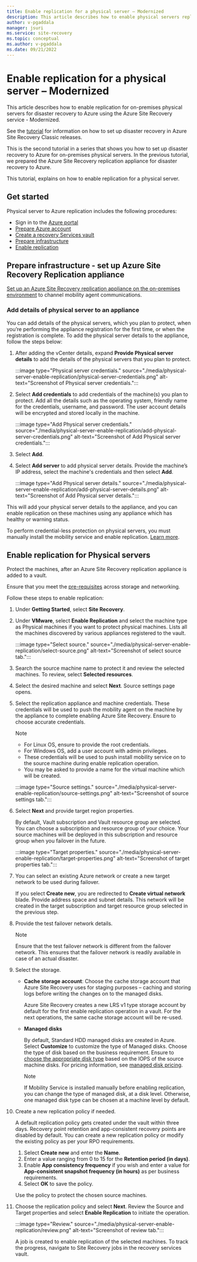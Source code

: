 ```yaml
---
title: Enable replication for a physical server – Modernized
description: This article describes how to enable physical servers replication for disaster recovery using the Azure Site Recovery service
author: v-pgaddala
manager: jsuri
ms.service: site-recovery
ms.topic: conceptual
ms.author: v-pgaddala
ms.date: 09/21/2022
---
```


# Enable replication for a physical server – Modernized

This article describes how to enable replication for on-premises physical servers for disaster recovery to Azure using the Azure Site Recovery service - Modernized.

See the [tutorial](./physical-azure-disaster-recovery.md) for information on how to set up disaster recovery in Azure Site Recovery Classic releases. 

This is the second tutorial in a series that shows you how to set up disaster recovery to Azure for on-premises physical servers. In the previous tutorial, we prepared the Azure Site Recovery replication appliance for disaster recovery to Azure.

This tutorial, explains on how to enable replication for a physical server.

## Get started

Physical server to Azure replication includes the following procedures:

- Sign in to the [Azure portal](https://ms.portal.azure.com/#home)
- [Prepare Azure account](/azure/site-recovery/vmware-azure-set-up-replication-tutorial-preview#prepare-azure-account)
- [Create a recovery Services vault](./quickstart-create-vault-template.md?tabs=CLI)
- [Prepare infrastructure](#prepare-infrastructure---set-up-azure-site-recovery-replication-appliance)
- [Enable replication](#enable-replication-for-physical-servers)

## Prepare infrastructure - set up Azure Site Recovery Replication appliance

[Set up an Azure Site Recovery replication appliance on the on-premises environment](/azure/site-recovery/deploy-vmware-azure-replication-appliance-preview) to channel mobility agent communications.
 
### Add details of physical server to an appliance

You can add details of the physical servers, which you plan to protect, when you’re performing the appliance registration for the first time, or when the registration is complete. To add the physical server details to the appliance, follow the steps below:

1. After adding the vCenter details, expand **Provide Physical server details** to add the details of the physical servers that you plan to protect.

   :::image type="Physical server credentials." source="./media/physical-server-enable-replication/physical-server-credentials.png" alt-text="Screenshot of Physical server credentials.":::

2. Select **Add credentials** to add credentials of the machine(s) you plan to protect. Add all the details such as the operating system, friendly name for the credentials, username, and password. The user account details will be encrypted and stored locally in the machine.

   :::image type="Add Physical server credentials." source="./media/physical-server-enable-replication/add-physical-server-credentials.png" alt-text="Screenshot of Add Physical server credentials."::: 

3. Select **Add**.

4. Select **Add server** to add physical server details. Provide the machine’s IP address, select the machine's credentials and then select **Add**.
    
   :::image type="Add Physical server details." source="./media/physical-server-enable-replication/add-physical-server-details.png" alt-text="Screenshot of Add Physical server details."::: 

This will add your physical server details to the appliance, and you can enable replication on these machines using any appliance which has healthy or warning status. 

To perform credential-less protection on physical servers, you must manually install the mobility service and enable replication. [Learn more](./vmware-physical-mobility-service-overview.md#install-the-mobility-service-using-ui-modernized).

## Enable replication for Physical servers

Protect the machines, after an Azure Site Recovery replication appliance is added to a vault.

Ensure that you meet the [pre-requisites](./vmware-physical-azure-support-matrix.md) across storage and networking.

Follow these steps to enable replication:

1.	Under **Getting Started**, select **Site Recovery**. 

2. Under **VMware**, select **Enable Replication** and select the machine type as Physical machines if you want to protect physical machines. 
Lists all the machines  discovered by various appliances registered to the vault.

   :::image type="Select source." source="./media/physical-server-enable-replication/select-source.png" alt-text="Screenshot of select source tab."::: 

3.	Search the source machine name to protect it and review the selected machines. To review, select **Selected resources**.

4.	Select the desired machine and select **Next**. Source settings page opens. 

5. Select the replication appliance and machine credentials. These credentials will be used to push the mobility agent on the machine by the appliance to complete enabling Azure Site Recovery. Ensure to choose accurate credentials.

    >[!Note]
    >- For Linux OS, ensure to provide the root credentials. 
    >- For Windows OS, add a user account with admin privileges. 
    >- These credentials will be used to push install mobility service on to the source machine during enable replication operation.
    >- You may be asked to provide a name for the virtual machine which will be created.
 
   :::image type="Source settings." source="./media/physical-server-enable-replication/source-settings.png" alt-text="Screenshot of source settings tab."::: 

6. Select **Next** and provide target region properties. 

    By default, Vault subscription and Vault resource group are selected. You can choose a subscription and resource group of your choice. Your source machines will be deployed in this subscription and resource group when you failover in the future.
 
   :::image type="Target properties." source="./media/physical-server-enable-replication/target-properties.png" alt-text="Screenshot of target properties tab."::: 

7.	You can select an existing Azure network or create a new target network to be used during failover. 

    If you select **Create new**, you are redirected to **Create virtual network** blade. Provide address space and subnet details. This network will be created in the target subscription and target resource group selected in the previous step.

8.	Provide the test failover network details.

    >[!Note]
    >Ensure that the test failover network is different from the failover network. This ensures that the failover network is readily available in case of an actual disaster.

9.	Select the storage.

      - **Cache storage account**: Choose the cache storage account that Azure Site Recovery uses for staging purposes – caching and storing logs before writing the changes on to the managed disks.
    
         Azure Site Recovery creates a new LRS v1 type storage account by default for the first enable replication operation in a vault. For the next operations, the same cache storage account will be re-used.

     - **Managed disks**

       By default, Standard HDD managed disks are created in Azure. Select **Customize** to customize the type of Managed disks. Choose the type of disk based on the business requirement. Ensure to [choose the appropriate disk type](../virtual-machines/disks-types.md#disk-type-comparison) based on the IOPS of the source machine disks. For pricing information, see [managed disk pricing](https://azure.microsoft.com/pricing/details/managed-disks/).
 
       >[!Note]
       >If Mobility Service is installed manually before enabling replication, you can change the type of managed disk, at a disk level. Otherwise, one managed disk type can be chosen at a machine level by default.

10. Create a new replication policy if needed.

    A default replication policy gets created under the vault within three days. Recovery point retention and app-consistent recovery points are disabled by default. You can create a new replication policy or modify the existing policy as per your RPO requirements.

    1. Select **Create new** and enter the **Name**.
    1. Enter a value ranging from 0 to 15 for the **Retention period (in days)**.
    1. Enable **App consistency frequency** if you wish and enter a value for **App-consistent snapshot frequency (in hours)** as per business requirements.
    1. Select **OK** to save the policy.

    Use the policy to protect the chosen source machines.

11. Choose the replication policy and select **Next**. Review the Source and Target properties and select **Enable Replication** to initiate the operation.
 
    :::image type="Review." source="./media/physical-server-enable-replication/review.png" alt-text="Screenshot of review tab."::: 

    A job is created to enable replication of the selected machines. To track the progress, navigate to Site Recovery jobs in the recovery services vault.